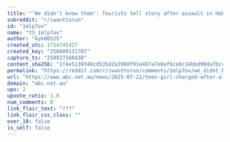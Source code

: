 ```yaml
---
title: "'We didn't know them': Tourists tell story after assault in Hobart CBD"
subreddit: "r/iwanttorun"
id: "1mlp7ox"
name: "t3_1mlp7ox"
author: "kyk00525"
created_utc: 1754745427
created_key: "250809131707"
capture_ts: "250927160438"
content_sha256: "1f4e5139348cd535d2a3988f91e497a7e0af6cebc34bbd96dafbcc524708c94d"
permalink: "https://reddit.com/r/iwanttorun/comments/1mlp7ox/we_didnt_know_them_tourists_tell_story_after/"
url: "https://www.abc.net.au/news/2025-07-22/teen-girl-charged-after-alleged-assault-in-hobart-cbd/105558506"
domain: "abc.net.au"
ups: 2
upvote_ratio: 1.0
num_comments: 0
link_flair_text: "???"
link_flair_css_class: ""
over_18: false
is_self: false
---
```


